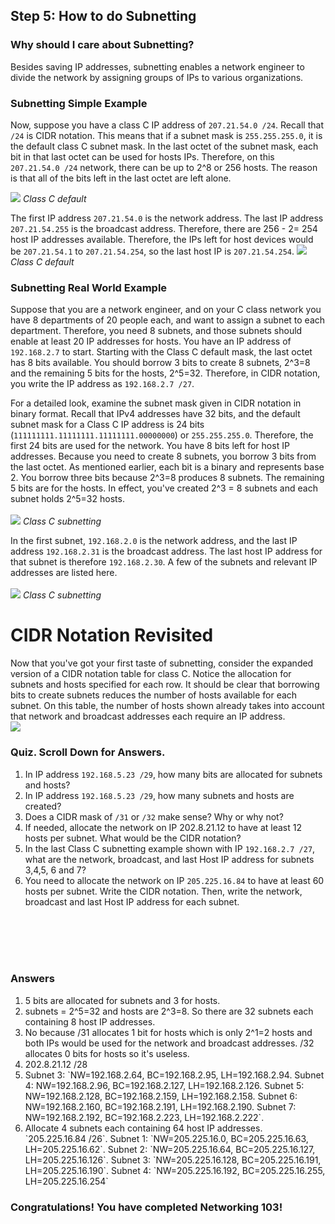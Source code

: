 
## Step 5: How to do Subnetting

### Why should I care about Subnetting?
Besides saving IP addresses, subnetting enables a network engineer to divide the network by assigning groups of IPs to various organizations.

### Subnetting Simple Example
Now, suppose you have a class C IP address of `207.21.54.0 /24`. Recall that `/24` is CIDR notation. This means that if a subnet mask is `255.255.255.0`, it is the default class C subnet mask. In the last octet of the subnet mask, each bit in that last octet can be used for hosts IPs. Therefore, on this `207.21.54.0 /24` network, there can be up to 2^8 or 256 hosts. The reason is that all of the bits left in the last octet are left alone.

![](/posts/files/networking-103/assets/images/classCsubnet.png)
*Class C default*

The first IP address `207.21.54.0` is the network address. The last IP address `207.21.54.255` is the broadcast address. Therefore, there are 256 - 2= 254 host IP addresses available. Therefore, the IPs left for host devices would be `207.21.54.1` to `207.21.54.254`, so the last host IP is `207.21.54.254`.
![](/posts/files/networking-103/assets/images/classCsubneta.png)
*Class C default*

### Subnetting Real World Example
Suppose that you are a network engineer, and on your C class network you have 8 departments of 20 people each, and want to assign a subnet to each department. Therefore, you need 8 subnets, and those subnets should enable at least 20 IP addresses for hosts. You have an IP address of `192.168.2.7` to start. Starting with the Class C default mask, the last octet has 8 bits available. You should borrow 3 bits to create 8 subnets, 2^3=8 and the remaining 5 bits for the hosts, 2^5=32. Therefore, in CIDR notation, you write the IP address as `192.168.2.7 /27`.

For a detailed look, examine the subnet mask given in CIDR notation in binary format. Recall that IPv4 addresses have 32 bits, and the default subnet mask for a Class C IP address is 24 bits (`111111111.11111111.11111111.00000000`) or `255.255.255.0`. Therefore, the first 24 bits are used for the network. You have 8 bits left for host IP addresses. Because you need to create 8 subnets, you borrow 3 bits from the last octet. As mentioned earlier, each bit is a binary and represents base 2. You borrow three bits because 2^3=8 produces 8 subnets. The remaining 5 bits are for the hosts. In effect, you've created 2^3 = 8 subnets and each subnet holds 2^5=32 hosts.
<br/>
<br/>
![](/posts/files/networking-103/assets/images/classCsubnet2.png)
*Class C subnetting*

In the first subnet, `192.168.2.0` is the network address, and the last IP address `192.168.2.31` is the broadcast address. The last host IP address for that subnet is therefore `192.168.2.30`. A few of the subnets and relevant IP addresses are listed here.
<br/>
<br/>
![](/posts/files/networking-103/assets/images/classCsubnetb.png)
*Class C subnetting*


# CIDR Notation Revisited
Now that you've got your first taste of subnetting, consider the expanded version of a CIDR notation table for class C. Notice the allocation for subnets and hosts specified for each row. It should be clear that borrowing bits to create subnets reduces the number of hosts available for each subnet. On this table, the number of hosts shown already takes into account that network and broadcast addresses each require an IP address.
<br/>
![](/posts/files/networking-103/assets/images/cidr2.png)


### Quiz. Scroll Down for Answers.
1. In IP address `192.168.5.23 /29`, how many bits are allocated for subnets and hosts?
2. In IP address `192.168.5.23 /29`, how many subnets and hosts are created?
3. Does a CIDR mask of `/31` or `/32` make sense?  Why or why not?
4. If needed, allocate the network on IP 202.8.21.12 to have at least 12 hosts per subnet. What would be the CIDR notation?
5. In the last Class C subnetting example shown with IP `192.168.2.7 /27`, what are the network, broadcast, and last Host IP address for subnets 3,4,5, 6 and 7?
6. You need to allocate the network on IP `205.225.16.84` to have at least 60 hosts per subnet. Write the CIDR notation. Then, write the network, broadcast and last Host IP address for each subnet.
<br/>     
<br/>
<br/>
<br/>

### Answers
<ol>
<li>5 bits are allocated for subnets and 3 for hosts.
<li>subnets = 2^5=32 and hosts are 2^3=8. So there are 32 subnets each containing 8 host IP addresses.
<li>No because /31 allocates 1 bit for hosts which is only 2^1=2 hosts and both IPs would be used for the network and broadcast addresses. /32 allocates 0 bits for hosts so it's useless.
<li>202.8.21.12 /28
<li>Subnet 3: `NW=192.168.2.64, BC=192.168.2.95, LH=192.168.2.94. Subnet 4: NW=192.168.2.96, BC=192.168.2.127, LH=192.168.2.126. Subnet 5: NW=192.168.2.128, BC=192.168.2.159, LH=192.168.2.158. Subnet 6: NW=192.168.2.160, BC=192.168.2.191, LH=192.168.2.190. Subnet 7: NW=192.168.2.192, BC=192.168.2.223, LH=192.168.2.222`.
<li>Allocate 4 subnets each containing 64 host IP addresses. `205.225.16.84 /26`. Subnet 1: `NW=205.225.16.0, BC=205.225.16.63, LH=205.225.16.62`. Subnet 2: `NW=205.225.16.64, BC=205.225.16.127, LH=205.225.16.126`. Subnet 3: `NW=205.225.16.128, BC=205.225.16.191, LH=205.225.16.190`. Subnet 4: `NW=205.225.16.192, BC=205.225.16.255, LH=205.225.16.254`
</ol>

### Congratulations!  You have completed Networking 103!
